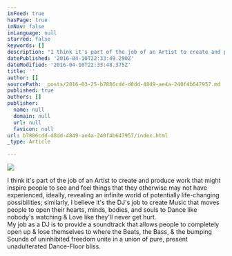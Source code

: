 ```yaml
---
inFeed: true
hasPage: true
inNav: false
inLanguage: null
starred: false
keywords: []
description: "I think it's part of the job of an Artist to create and produce work that might inspire people to see and feel things that they otherwise may not have experienced, ideally, revealing an infinite world of potentially life-changing possibilities; similarly, I believe it's the DJ's job to create Music that moves people to open their hearts, minds, bodies, and souls to Dance like nobody's watching & Love like they'll never get hurt. My job as a DJ is to provide a soundtrack that allows people to completely open up & lose themselves to where the Beats,  the Bass, & the bumping Sounds of uninhibited freedom unite in a union of pure, present unadulterated Dance-Floor bliss. "
datePublished: '2016-04-10T22:33:49.290Z'
dateModified: '2016-04-10T22:33:48.375Z'
title: ''
author: []
sourcePath: _posts/2016-03-25-b7886cdd-d8dd-4849-ae4a-240f4b647957.md
published: true
authors: []
publisher:
  name: null
  domain: null
  url: null
  favicon: null
url: b7886cdd-d8dd-4849-ae4a-240f4b647957/index.html
_type: Article

---
```

![](https://s3-us-west-2.amazonaws.com/the-grid-img/p/7df09ff332e1223e35eeabe42be0ccd6ea3de3e9.jpg)

I think it's part of the job of an Artist to create and produce work that might inspire people to see and feel things that they otherwise may not have experienced, ideally, revealing an infinite world of potentially life-changing possibilities; similarly, I believe it's the DJ's job to create Music that moves people to open their hearts, minds, bodies, and souls to Dance like nobody's watching & Love like they'll never get hurt.   
My job as a DJ is to provide a soundtrack that allows people to completely open up & lose themselves to where the Beats, the Bass, & the bumping Sounds of uninhibited freedom unite in a union of pure, present unadulterated Dance-Floor bliss.